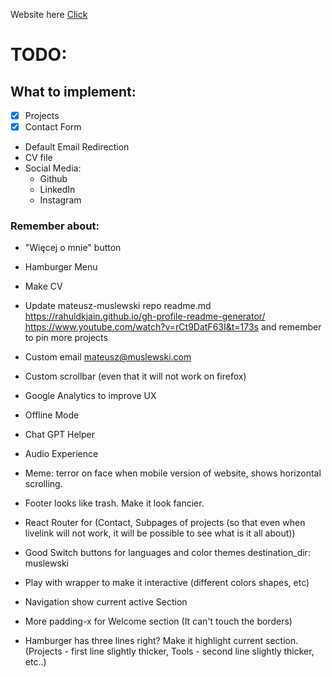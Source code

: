 Website here [Click](https://muslewski.com)

# TODO:

## What to implement:

- [x] Projects
- [x] Contact Form
- Default Email Redirection
- CV file
- Social Media:
  - Github
  - LinkedIn
  - Instagram

### Remember about:

- "Więcej o mnie" button
- Hamburger Menu
- Make CV
- Update mateusz-muslewski repo readme.md
  https://rahuldkjain.github.io/gh-profile-readme-generator/
  https://www.youtube.com/watch?v=rCt9DatF63I&t=173s
  and remember to pin more projects
- Custom email mateusz@muslewski.com
- Custom scrollbar (even that it will not work on firefox)
- Google Analytics to improve UX
- Offline Mode
- Chat GPT Helper
- Audio Experience
- Meme: terror on face when mobile version of website, shows horizontal scrolling.

- Footer looks like trash. Make it look fancier.
- React Router for (Contact, Subpages of projects (so that even when livelink will not work, it will be possible to see what is it all about))
- Good Switch buttons for languages and color themes
  destination_dir: muslewski
- Play with wrapper to make it interactive (different colors shapes, etc)
- Navigation show current active Section
- More padding-x for Welcome section (It can't touch the borders)
- Hamburger has three lines right? Make it highlight current section. (Projects - first line slightly thicker, Tools - second line slightly thicker, etc..)
